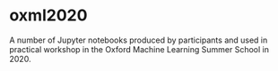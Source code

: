# oxml2020
A number of Jupyter notebooks produced by participants and used in practical workshop in the Oxford Machine Learning Summer School in 2020.

